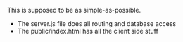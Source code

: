 This is supposed to be as simple-as-possible.
- The server.js file does all routing and database access
- The public/index.html has all the client side stuff